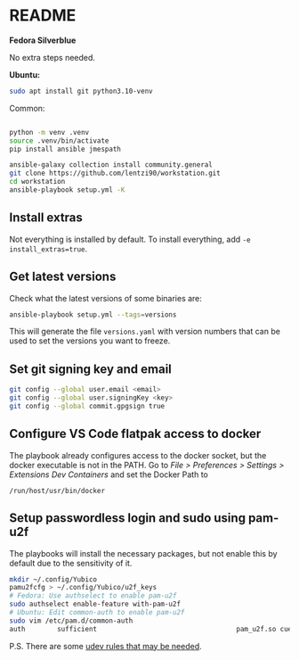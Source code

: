 # README

**Fedora Silverblue**

No extra steps needed.

**Ubuntu:**

```bash
sudo apt install git python3.10-venv
```

Common:

```bash

python -m venv .venv
source .venv/bin/activate
pip install ansible jmespath

ansible-galaxy collection install community.general
git clone https://github.com/lentzi90/workstation.git
cd workstation
ansible-playbook setup.yml -K
```

## Install extras

Not everything is installed by default.
To install everything, add `-e install_extras=true`.

## Get latest versions

Check what the latest versions of some binaries are:

```bash
ansible-playbook setup.yml --tags=versions
```

This will generate the file `versions.yaml` with version numbers that can be used to set the versions you want to freeze.

## Set git signing key and email

```bash
git config --global user.email <email>
git config --global user.signingKey <key>
git config --global commit.gpgsign true
```

## Configure VS Code flatpak access to docker

The playbook already configures access to the docker socket, but the docker executable is not in the PATH.
Go to *File > Preferences > Settings > Extensions Dev Containers* and set the Docker Path to

```
/run/host/usr/bin/docker
```

## Setup passwordless login and sudo using pam-u2f

The playbooks will install the necessary packages, but not enable this by default due to the sensitivity of it.

```bash
mkdir ~/.config/Yubico
pamu2fcfg > ~/.config/Yubico/u2f_keys
# Fedora: Use authselect to enable pam-u2f
sudo authselect enable-feature with-pam-u2f
# Ubuntu: Edit common-auth to enable pam-u2f
sudo vim /etc/pam.d/common-auth
auth        sufficient                                   pam_u2f.so cue
```

P.S. There are some [udev rules that may be needed](https://support.yubico.com/hc/en-us/articles/360013708900-Using-Your-U2F-YubiKey-with-Linux).
